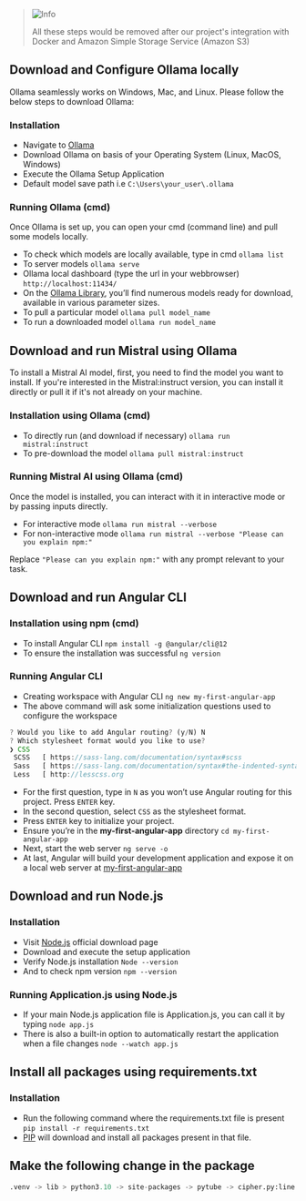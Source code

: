 > <picture>
>   <source media="(prefers-color-scheme: light)" srcset="https://raw.githubusercontent.com/Mqxx/GitHub-Markdown/main/blockquotes/badge/light-theme/info.svg">
>   <img alt="Info" src="https://raw.githubusercontent.com/Mqxx/GitHub-Markdown/main/blockquotes/badge/dark-theme/info.svg">
> </picture><br>
>
> All these steps would be removed after our project's integration with Docker and Amazon Simple Storage Service (Amazon S3)

## Download and Configure Ollama locally
Ollama seamlessly works on Windows, Mac, and Linux. Please follow the below steps to download Ollama:

### Installation

* Navigate to [Ollama](https://ollama.com/)
* Download Ollama on basis of your Operating System (Linux, MacOS, Windows)
* Execute the Ollama Setup Application
* Default model save path i.e `C:\Users\your_user\.ollama`

### Running Ollama (cmd)
Once Ollama is set up, you can open your cmd (command line) and pull some models locally.

* To check which models are locally available, type in cmd `ollama list`
* To server models `ollama serve`
* Ollama local dashboard (type the url in your webbrowser) `http://localhost:11434/`
* On the [Ollama Library](https://ollama.com/library), you’ll find numerous models ready for download, available in various parameter sizes.
* To pull a particular model `ollama pull model_name`
* To run a downloaded model `ollama run model_name`

## Download and run Mistral using Ollama
To install a Mistral AI model, first, you need to find the model you want to install. If you're interested in the Mistral:instruct version, you can install it directly or pull it if it's not already on your machine.

### Installation using Ollama (cmd)
* To directly run (and download if necessary) `ollama run mistral:instruct`
* To pre-download the model `ollama pull mistral:instruct`

### Running Mistral AI using Ollama (cmd)
Once the model is installed, you can interact with it in interactive mode or by passing inputs directly.

* For interactive mode `ollama run mistral --verbose`
* For non-interactive mode `ollama run mistral --verbose "Please can you explain npm:"`

Replace `"Please can you explain npm:"` with any prompt relevant to your task.

## Download and run Angular CLI

### Installation using npm (cmd)
* To install Angular CLI `npm install -g @angular/cli@12`
* To ensure the installation was successful `ng version`

### Running Angular CLI
* Creating workspace with Angular CLI `ng new my-first-angular-app`
* The above command will ask some initialization questions used to configure the workspace
```Javascript
? Would you like to add Angular routing? (y/N) N
? Which stylesheet format would you like to use?
❯ CSS
 SCSS   [ https://sass-lang.com/documentation/syntax#scss                ]
 Sass   [ https://sass-lang.com/documentation/syntax#the-indented-syntax ]
 Less   [ http://lesscss.org
```
* For the first question, type in `N` as you won’t use Angular routing for this project. Press `ENTER` key.
* In the second question, select `CSS` as the stylesheet format.
* Press `ENTER` key to initialize your project.
* Ensure you’re in the **my-first-angular-app** directory `cd my-first-angular-app`
* Next, start the web server `ng serve -o`
* At last, Angular will build your development application and expose it on a local web server at [my-first-angular-app](http://localhost:4200)

## Download and run Node.js

### Installation
* Visit [Node.js](https://nodejs.org/en/download) official download page
* Download and execute the setup application
* Verify Node.js installation `Node --version`
* And to check npm version `npm --version`

### Running Application.js using Node.js
* If your main Node.js application file is Application.js, you can call it by typing `node app.js`
* There is also a built-in option to automatically restart the application when a file changes `node --watch app.js
`
## Install all packages using requirements.txt

### Installation
* Run the following command where the requirements.txt file is present `pip install -r requirements.txt`
* [PIP](https://www.geeksforgeeks.org/how-to-install-pip-on-windows/) will download and install all packages present in that file.

## Make the following change in the package
```Python
.venv -> lib > python3.10 -> site-packages -> pytube -> cipher.py:line 30 -> regex change - r"^\$*\w+\W"
```
